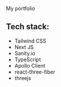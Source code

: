 My portfolio

## Tech stack:

* Tailwind CSS
* Next JS
* Sanity.io
* TypeScript
* Apollo Client
* react-three-fiber
* threejs
